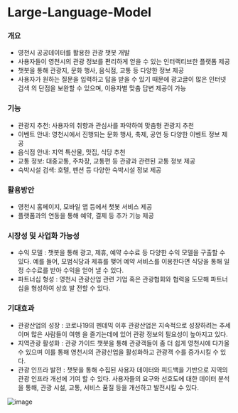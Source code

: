 # Large-Language-Model

### 개요
- 영천시 공공데이터를 활용한 관광 챗봇 개발
- 사용자들이 영천시의 관광 정보를 편리하게 얻을 수 있는 인터랙티브한 플랫폼 제공 
- 챗봇을 통해 관광지, 문화 행사, 음식점, 교통 등 다양한 정보 제공
- 사용자가 원하는 질문을 입력하고 답을 받을 수 있기 때문에 광고글이 많은 인터넷 검색 
의 단점을 보완할 수 있으며, 이용자별 맞춤 답변 제공이 가능

### 기능
- 관광지 추천: 사용자의 취향과 관심사를 파악하여 맞춤형 관광지 추천
- 이벤트 안내: 영천시에서 진행되는 문화 행사, 축제, 공연 등 다양한 이벤트 정보 제공 
- 음식점 안내: 지역 특산물, 맛집, 식당 추천
- 교통 정보: 대중교통, 주차장, 교통편 등 관광과 관련된 교통 정보 제공 
- 숙박시설 검색: 호텔, 펜션 등 다양한 숙박시설 정보 제공

### 활용방안
- 영천시 홈페이지, 모바일 앱 등에서 챗봇 서비스 제공 
- 플랫폼과의 연동을 통해 예약, 결제 등 추가 기능 제공

### 시장성 및 사업화 가능성
- 수익 모델 :
챗봇을 통해 광고, 제휴, 예약 수수료 등 다양한 수익 모델을 구출할 수 있다. 예를 들어, 
모범식당과 제휴를 맺어 예약 서비스를 이용한다면 식당을 통해 일정 수수료를 받아 수익을 
얻어 낼 수 있다.
- 파트너십 형성 :
영천시 관광산업 관련 기업 혹은 관광협회와 협력을 도모해 파트너십을 형성하여 상호 발 
전할 수 있다.

### 기대효과
- 관광산업의 성장 :
코로나19의 펜데믹 이후 관광산업은 지속적으로 성장하려는 추세이며 많은 사람들이 여행 
을 즐기는데에 있어 관광 정보의 필요성이 높아지고 있다.
- 지역관광 활성화 :
관광 가이드 챗봇을 통해 관광객들이 좀 더 쉽게 영천시에 다가올 수 있으며 이를 통해 
영천시의 관광산업을 활성화하고 관광객 수를 증가시킬 수 있다.
- 관광 인프라 발전 :
챗봇을 통해 수집된 사용자 데이터와 피드백을 기반으로 지역의 관광 인프라 개선에 기여 
할 수 있다. 사용자들의 요구와 선호도에 대한 데이터 분석을 통해, 관광 시설, 교통, 서비스 
품질 등을 개선하고 발전시킬 수 있다.

![image](https://github.com/jihyeyun01/Large-Language-Model/assets/102782740/b864aeb1-1fbc-49d3-aeac-f38f0b362faf)
